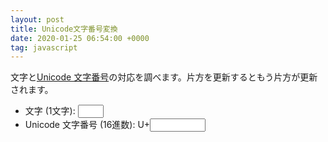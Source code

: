 ```yaml
---
layout: post
title: Unicode文字番号変換
date: 2020-01-25 06:54:00 +0000
tag: javascript
---
```

文字と[Unicode 文字番号](http://www.unicode.org/charts/)の対応を調べます。片方を更新するともう片方が更新されます。

* 文字 (1文字): <input type="text" name="char" id="char" size="2" maxlength="1" value="" onkeyup="calcCode()">
* Unicode 文字番号 (16進数): U+<input type="text" name="code" id="code" size="8" maxlength="6" value="" onkeyup="calcChar()">

<script>
'use strict';
function calcCode() {
    const char = document.getElementById("char").value;
    let txtCode = "";
    if (char.length) {
        const code = char.charCodeAt(0);
        txtCode = code.toString(16).toUpperCase();
    }
    document.getElementById("code").value = txtCode;
}
function calcChar() {
    let txtCode = document.getElementById("code").value;
    txtCode = txtCode.replace(/[^0-9A-Fa-f]/g,"");
    document.getElementById("code").value = txtCode;
    const code = parseInt(txtCode, 16);
    const char = String.fromCharCode(code);
    document.getElementById("char").value = char;
}
</script>
